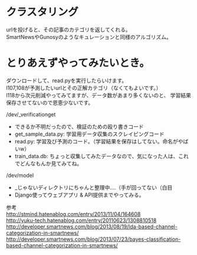 クラスタリング
=================

urlを投げると、その記事のカテゴリを返してくれる。  
SmartNewsやGunosyのようなキュレーションと同様のアルゴリズム。  

# とりあえずやってみたいとき。
ダウンロードして、read.pyを実行したらいけます。  
l107,108が予測したいurlとその正解カテゴリ（なくてもよいです。）  
l118から次元削減やってみてますが、データ数があまり多くないのと、
学習結果保存させてないので恩恵少ないです。

/dev/_verificationget
- できるか不明だったので、検証のための殴り書きコード
- get_sample_data.py: 学習用データ収集のスクレイピングコード
- read.py: 学習及び予測のコード。（学習結果を保存はしてない。命名がやばいw）
- train_data.db: ちょっと収集してみたデータなので、気になった人は、これでどんなもんか見てみてね。

/dev/model
- _じゃないディレクトリにちゃんと整理中....（手が回ってない（白目
- Django使ってウェブアプリ & API提供までやってみる。

参考  
http://stmind.hatenablog.com/entry/2013/11/04/164608  
http://yuku-tech.hatenablog.com/entry/20110623/1308810518  
http://developer.smartnews.com/blog/2013/08/19/lda-based-channel-categorization-in-smartnews/  
http://developer.smartnews.com/blog/2013/07/23/bayes-classification-based-channel-categorization-in-smartnews/  

